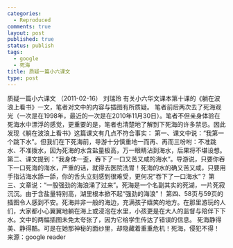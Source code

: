 ```yaml
--- 
categories: 
  - Reproduced
comments: true
layout: post
published: true
status: publish
tags: 
  - google
  - 死海
title: 质疑一篇小六课文
type: post
---
```

质疑一篇小六课文  （2011-02-16）  刘瑞玲   有关小六华文课本第十课的《躺在波浪上看书》一文，笔者对文中的内容与插图有所质疑。  笔者前后两次去了死海观光（一次是在1998年，最近的一次是在2010年11月30日）。笔者不但亲身体验在死海水中漂浮的感觉，更重要的是，笔者也清楚地了解到下死海的许多禁忌。因此发现《躺在波浪上看书》这篇课文有几点不符合事实：  第一、课文中说：“我第一个跳下水”。但我们在下死海前，导游十分慎重地一而再、再而三吩咐：不准跳水、不准拨水，因为死海的水含盐量极高，万一眼睛沾到海水，后果将不堪设想。  第二、课文提到：“我身体一歪，吞下了一口又苦又咸的海水”。导游说，只要你吞下一口死海的海水，严重的话，就得去医院洗胃！死海的水的确又苦又咸，只要用手指沾海水舔一舔，你的舌头立刻感到很难受，更何况“吞下了一口海水”？  第三、文章说：“一股强劲的海浪涌了过来”。死海是一个名副其实的死湖，一片死寂沉沉。由于含盐量特别高，湖里根本掀不起“强劲的海浪”！  第四、58页与59页的插图令人感到不安。死海并非一般的海边，充满孩子嬉笑的地方。在那里游玩的人们，大家都小心翼翼地躺在海上或浸泡在水里，小孩更是在大人的监督与陪伴下下水。文中的两幅插图未免太夸张了，因为它给学生传达了错误的信息。  死海静得美、静得酷。可是在她那神秘的面纱里，却隐藏着重重危机！死海，侵犯不得！  来源：google reader
